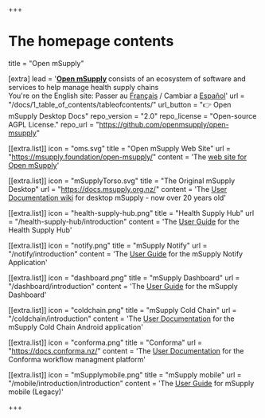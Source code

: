 +++


# The homepage contents
title = "Open mSupply"

[extra]
lead = '<b><a href="https://msupply.foundation/open-msupply/">Open mSupply</a> </b> consists of an ecosystem of software and services to help manage health supply chains</br>You&#39;re on the English site: Passer au <a href="/fr"> Français</a> / Cambiar a <a href="/es">Español</a>'
url = "/docs/1_table_of_contents/tableofcontents/"
url_button = "👉 Open mSupply Desktop Docs"
repo_version = "2.0"
repo_license = "Open-source AGPL License."
repo_url = "https://github.com/openmsupply/open-msupply"


[[extra.list]]
icon = "oms.svg"
title = "Open mSupply Web Site"
url = "https://msupply.foundation/open-msupply/"
content = 'The <a href="https://msupply.foundation/open-msupply/">web site for Open mSupply</a>'

[[extra.list]]
icon = "mSupplyTorso.svg"
title = "The Original mSupply Desktop"
url = "https://docs.msupply.org.nz/"
content = 'The <a href="https://docs.msupply.org.nz/">User Documentation wiki</a> for desktop mSupply - now over 20 years old'

[[extra.list]]
icon = "health-supply-hub.png"
title = "Health Supply Hub"
url = "/health-supply-hub/introduction"
content = 'The <a href="/health-supply-hub/introduction">User Guide</a> for the Health Supply Hub'


[[extra.list]]
icon = "notify.png"
title = "mSupply Notify"
url = "/notify/introduction"
content = 'The <a href="/notify/introduction">User Guide</a> for the mSupply Notify Application'

[[extra.list]]
icon = "dashboard.png"
title = "mSupply Dashboard"
url = "/dashboard/introduction"
content = 'The <a href="/dashboard/introduction">User Guide</a> for the mSupply Dashboard'


[[extra.list]]
icon = "coldchain.png"
title = "mSupply Cold Chain"
url = "/coldchain/introduction"
content = 'The <a href="/coldchain/introduction">User Documentation</a> for the mSupply Cold Chain Android application'

[[extra.list]]
icon = "conforma.png"
title = "Conforma"
url = "https://docs.conforma.nz/"
content = 'The <a href="https://docs.conforma.nz/">User Documentation</a> for the Conforma workflow managment platform'


[[extra.list]]
icon = "mSupplymobile.png"
title = "mSupply mobile"
url = "/mobile/introduction/introduction"
content = 'The <a href="/mobile/introduction/introduction">User Guide</a> for mSupply mobile (Legacy)'

+++
